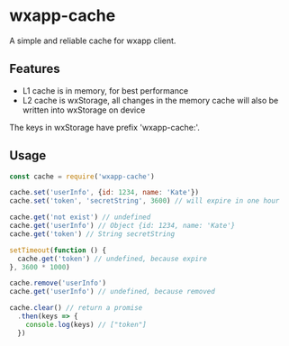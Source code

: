 # wxapp-cache

A simple and reliable cache for wxapp client.

## Features

- L1 cache is in memory, for best performance
- L2 cache is wxStorage, all changes in the memory cache will also be written into wxStorage on device

The keys in wxStorage have prefix 'wxapp-cache:'.

## Usage

```javascript
const cache = require('wxapp-cache')

cache.set('userInfo', {id: 1234, name: 'Kate'})
cache.set('token', 'secretString', 3600) // will expire in one hour

cache.get('not exist') // undefined
cache.get('userInfo') // Object {id: 1234, name: 'Kate'}
cache.get('token') // String secretString

setTimeout(function () {
  cache.get('token') // undefined, because expire
}, 3600 * 1000)

cache.remove('userInfo')
cache.get('userInfo') // undefined, because removed

cache.clear() // return a promise
  .then(keys => {
    console.log(keys) // ["token"]
  })
```
